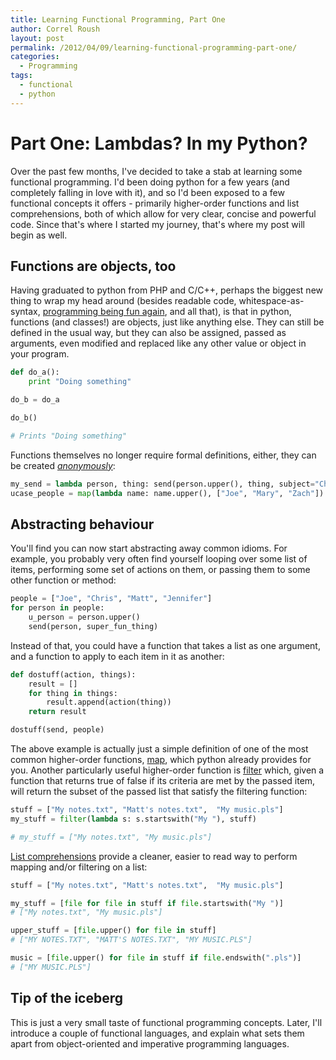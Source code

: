 ```yaml
---
title: Learning Functional Programming, Part One
author: Correl Roush
layout: post
permalink: /2012/04/09/learning-functional-programming-part-one/
categories:
  - Programming
tags:
  - functional
  - python
---
```


# Part One: Lambdas? In my Python?

Over the past few months, I've decided to take a stab at learning some
functional programming. I'd been doing python for a few years (and
completely falling in love with it), and so I'd been exposed to a few
functional concepts it offers - primarily higher-order functions and list
comprehensions, both of which allow for very clear, concise and powerful code.
Since that's where I started my journey, that's where my post will begin as
well.

<!--more-->

## Functions are objects, too

Having graduated to python from PHP and C/C++, perhaps the biggest new thing to
wrap my head around (besides readable code, whitespace-as-syntax,
[programming being fun again](http://xkcd.com/353/), and all that), is that in
python, functions (and classes!) are objects, just like anything else. They
can still be defined in the usual way, but they can also be assigned, passed
as arguments, even modified and replaced like any other value or object in your
program. 

```python
def do_a():
    print "Doing something"

do_b = do_a

do_b()

# Prints "Doing something"
```

Functions themselves no longer require formal definitions, either, they can be
created *[anonymously](http://en.wikipedia.org/wiki/Anonymous_function)*:

```python
my_send = lambda person, thing: send(person.upper(), thing, subject="Check this out!")
ucase_people = map(lambda name: name.upper(), ["Joe", "Mary", "Zach"])
```


## Abstracting behaviour

You'll find you can now start abstracting away common idioms. For
example, you probably very often find yourself looping over some list of items,
performing some set of actions on them, or passing them to some other function
or method:

```python
people = ["Joe", "Chris", "Matt", "Jennifer"]
for person in people:
    u_person = person.upper()
    send(person, super_fun_thing)
```

Instead of that, you could have a function that takes a list as one argument,
and a function to apply to each item in it as another:

```python
def dostuff(action, things):
    result = []
    for thing in things:
        result.append(action(thing))
    return result

dostuff(send, people)
```

The above example is actually just a simple definition of one of the most
common higher-order functions,
[map](http://docs.python.org/library/functions.html#map), which python already
provides for you. Another particularly useful higher-order function is
[filter](http://docs.python.org/library/functions.html#filter) which, given a
function that returns true of false if its criteria are met by the passed item,
will return the subset of the passed list that satisfy the filtering function:

```python
stuff = ["My notes.txt", "Matt's notes.txt",  "My music.pls"]
my_stuff = filter(lambda s: s.startswith("My "), stuff)

# my_stuff = ["My notes.txt", "My music.pls"]
```

[List comprehensions](http://docs.python.org/tutorial/datastructures.html#list-comprehensions)
provide a cleaner, easier to read way to perform mapping and/or filtering on a
list:

```python
stuff = ["My notes.txt", "Matt's notes.txt",  "My music.pls"]

my_stuff = [file for file in stuff if file.startswith("My ")]
# ["My notes.txt", "My music.pls"]

upper_stuff = [file.upper() for file in stuff]
# ["MY NOTES.TXT", "MATT'S NOTES.TXT", "MY MUSIC.PLS"]

music = [file.upper() for file in stuff if file.endswith(".pls")]
# ["MY MUSIC.PLS"]
```


## Tip of the iceberg

This is just a very small taste of functional programming concepts. Later, I'll
introduce a couple of functional languages, and explain what sets them apart
from object-oriented and imperative programming languages.
